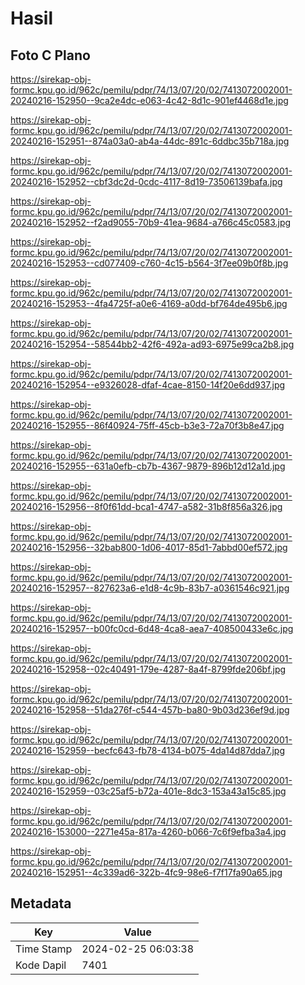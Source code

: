 # Hasil

## Foto C Plano

https://sirekap-obj-formc.kpu.go.id/962c/pemilu/pdpr/74/13/07/20/02/7413072002001-20240216-152950--9ca2e4dc-e063-4c42-8d1c-901ef4468d1e.jpg

https://sirekap-obj-formc.kpu.go.id/962c/pemilu/pdpr/74/13/07/20/02/7413072002001-20240216-152951--874a03a0-ab4a-44dc-891c-6ddbc35b718a.jpg

https://sirekap-obj-formc.kpu.go.id/962c/pemilu/pdpr/74/13/07/20/02/7413072002001-20240216-152952--cbf3dc2d-0cdc-4117-8d19-73506139bafa.jpg

https://sirekap-obj-formc.kpu.go.id/962c/pemilu/pdpr/74/13/07/20/02/7413072002001-20240216-152952--f2ad9055-70b9-41ea-9684-a766c45c0583.jpg

https://sirekap-obj-formc.kpu.go.id/962c/pemilu/pdpr/74/13/07/20/02/7413072002001-20240216-152953--cd077409-c760-4c15-b564-3f7ee09b0f8b.jpg

https://sirekap-obj-formc.kpu.go.id/962c/pemilu/pdpr/74/13/07/20/02/7413072002001-20240216-152953--4fa4725f-a0e6-4169-a0dd-bf764de495b6.jpg

https://sirekap-obj-formc.kpu.go.id/962c/pemilu/pdpr/74/13/07/20/02/7413072002001-20240216-152954--58544bb2-42f6-492a-ad93-6975e99ca2b8.jpg

https://sirekap-obj-formc.kpu.go.id/962c/pemilu/pdpr/74/13/07/20/02/7413072002001-20240216-152954--e9326028-dfaf-4cae-8150-14f20e6dd937.jpg

https://sirekap-obj-formc.kpu.go.id/962c/pemilu/pdpr/74/13/07/20/02/7413072002001-20240216-152955--86f40924-75ff-45cb-b3e3-72a70f3b8e47.jpg

https://sirekap-obj-formc.kpu.go.id/962c/pemilu/pdpr/74/13/07/20/02/7413072002001-20240216-152955--631a0efb-cb7b-4367-9879-896b12d12a1d.jpg

https://sirekap-obj-formc.kpu.go.id/962c/pemilu/pdpr/74/13/07/20/02/7413072002001-20240216-152956--8f0f61dd-bca1-4747-a582-31b8f856a326.jpg

https://sirekap-obj-formc.kpu.go.id/962c/pemilu/pdpr/74/13/07/20/02/7413072002001-20240216-152956--32bab800-1d06-4017-85d1-7abbd00ef572.jpg

https://sirekap-obj-formc.kpu.go.id/962c/pemilu/pdpr/74/13/07/20/02/7413072002001-20240216-152957--827623a6-e1d8-4c9b-83b7-a0361546c921.jpg

https://sirekap-obj-formc.kpu.go.id/962c/pemilu/pdpr/74/13/07/20/02/7413072002001-20240216-152957--b00fc0cd-6d48-4ca8-aea7-408500433e6c.jpg

https://sirekap-obj-formc.kpu.go.id/962c/pemilu/pdpr/74/13/07/20/02/7413072002001-20240216-152958--02c40491-179e-4287-8a4f-8799fde206bf.jpg

https://sirekap-obj-formc.kpu.go.id/962c/pemilu/pdpr/74/13/07/20/02/7413072002001-20240216-152958--51da276f-c544-457b-ba80-9b03d236ef9d.jpg

https://sirekap-obj-formc.kpu.go.id/962c/pemilu/pdpr/74/13/07/20/02/7413072002001-20240216-152959--becfc643-fb78-4134-b075-4da14d87dda7.jpg

https://sirekap-obj-formc.kpu.go.id/962c/pemilu/pdpr/74/13/07/20/02/7413072002001-20240216-152959--03c25af5-b72a-401e-8dc3-153a43a15c85.jpg

https://sirekap-obj-formc.kpu.go.id/962c/pemilu/pdpr/74/13/07/20/02/7413072002001-20240216-153000--2271e45a-817a-4260-b066-7c6f9efba3a4.jpg

https://sirekap-obj-formc.kpu.go.id/962c/pemilu/pdpr/74/13/07/20/02/7413072002001-20240216-152951--4c339ad6-322b-4fc9-98e6-f7f17fa90a65.jpg


## Metadata

| Key        | Value               |
| ---------- | ------------------- |
| Time Stamp | 2024-02-25 06:03:38 |
| Kode Dapil | 7401                |



